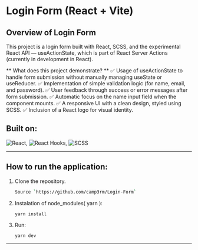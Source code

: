 # Login Form (React + Vite)

## Overview of Login Form

This project is a login form built with React, SCSS, and the experimental React API — useActionState, which is part of React Server Actions (currently in development in React).

** What does this project demonstrate? **
✅ Usage of useActionState to handle form submission without manually managing useState or useReducer.
✅ Implementation of simple validation logic (for name, email, and password).
✅ User feedback through success or error messages after form submission.
✅ Automatic focus on the name input field when the component mounts.
✅ A responsive UI with a clean design, styled using SCSS.
✅ Inclusion of a React logo for visual identity.

## Built on:
![React](https://img.shields.io/badge/-React-blue?logo=react&logoColor=white), ![React Hooks](https://img.shields.io/badge/-React%20Hooks-blue?logo=react&logoColor=white), ![SCSS](https://img.shields.io/badge/SCSS-%23CD6799.svg?&style=flat&logo=sass&logoColor=white)

***

## How to run the application:

 1. Clone the repository.
    ```bash
    Source `https://github.com/camp3rm/Login-Form`
    ```
 2. Instalation of node_modules( yarn ):
    ```
    yarn install
    ```
 3. Run:
    ```
    yarn dev
    ```
***
